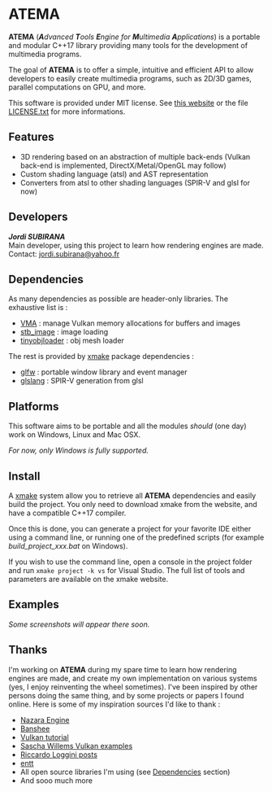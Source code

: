 # ATEMA

**ATEMA** (_**A**dvanced **T**ools **E**ngine for **M**ultimedia **A**pplications_) is a portable and modular C++17 library providing many tools for the development of multimedia programs.

The goal of **ATEMA** is to offer a simple, intuitive and efficient API to allow developers to easily create multimedia programs, such as 2D/3D games, parallel computations on GPU, and more. 

This software is provided under MIT license. See [this website](https://opensource.org/licenses/MIT) or the file [LICENSE.txt](https://github.com/JordiSubirana/ATEMA/blob/master/LICENSE.txt) for more informations.

## Features

* 3D rendering based on an abstraction of multiple back-ends (Vulkan back-end is implemented, DirectX/Metal/OpenGL may follow)
* Custom shading language (atsl) and AST representation
* Converters from atsl to other shading languages (SPIR-V and glsl for now)

## Developers

_**Jordi SUBIRANA**_  
Main developer, using this project to learn how rendering engines are made.
Contact: [jordi.subirana@yahoo.fr](mailto:jordi.subirana@yahoo.fr)

## Dependencies

As many dependencies as possible are header-only libraries. The exhaustive list is :  
* [VMA](https://github.com/GPUOpen-LibrariesAndSDKs/VulkanMemoryAllocator) : manage Vulkan memory allocations for buffers and images
* [stb_image](https://github.com/nothings/stb) : image loading
* [tinyobjloader](https://github.com/syoyo/tinyobjloader) : obj mesh loader

The rest is provided by [xmake](https://xmake.io) package dependencies :
* [glfw](https://github.com/glfw/glfw) : portable window library and event manager
* [glslang](https://github.com/KhronosGroup/glslang) : SPIR-V generation from glsl

## Platforms

This software aims to be portable and all the modules _should_ (one day) work on Windows, Linux and Mac OSX.

_For now, only Windows is fully supported._

## Install

A [xmake](https://xmake.io) system allow you to retrieve all **ATEMA** dependencies and easily build the project. You only need to download xmake from the website, and have a compatible C++17 compiler.

Once this is done, you can generate a project for your favorite IDE either using a command line, or running one of the predefined scripts (for example _build_project_xxx.bat_ on Windows).

If you wish to use the command line, open a console in the project folder and run `xmake project -k vs` for Visual Studio. The full list of tools and parameters are available on the xmake website.

## Examples

_Some screenshots will appear there soon._

## Thanks

I'm working on **ATEMA** during my spare time to learn how rendering engines are made, and create my own implementation on various systems (yes, I enjoy reinventing the wheel sometimes). I've been inspired by other persons doing the same thing, and by some projects or papers I found online. Here is some of my inspiration sources I'd like to thank :

* [Nazara Engine](https://github.com/NazaraEngine/NazaraEngine)
* [Banshee](https://github.com/ValtoGameEngines/Banshee-Engine)
* [Vulkan tutorial](https://vulkan-tutorial.com/)
* [Sascha Willems Vulkan examples](https://github.com/SaschaWillems/Vulkan)
* [Riccardo Loggini posts](https://logins.github.io/)
* [entt](https://github.com/skypjack/entt)
* All open source libraries I'm using (see [Dependencies](https://github.com/JordiSubirana/ATEMA#dependencies) section)
* And sooo much more